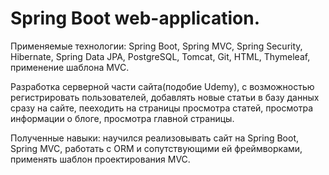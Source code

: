 # Spring Boot web-application.
Применяемые технологии: Spring Boot, Spring MVC, Spring Security, Hibernate, Spring Data JPA, PostgreSQL, Tomcat, Git, HTML, Thymeleaf, применение шаблона MVC.

Разработка серверной части сайта(подобие Udemy), с возможностью регистрировать пользователей, добавлять новые статьи в базу данных сразу на сайте, пееходить на страницы просмотра статей, просмотра информации о блоге, просмотра главной страницы.

Полученные навыки: научился реализовывать сайт на Spring Boot, Spring MVC, работать с ORM и сопутствующими ей фреймворками, применять шаблон проектирования MVC.
